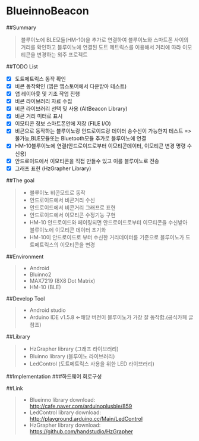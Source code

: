 # BlueinnoBeacon

##Summary
>블루이노에 BLE모듈(HM-10)을 추가로 연결하여 블루이노와 스마트폰 사이의 거리를 확인하고 블루이노에 연결된 도트 메트릭스를 이용해서 거리에 따라 이모티콘을 변경하는 외주 프로젝트

##TODO List
- [x] 도트메트릭스 동작 확인
- [x] 비콘 동작확인 (앱은 앱스토어에서 다운받아 테스트)
- [x] 앱 레이아웃 및 기초 작업 진행
- [x] 비콘 라이브러리 자료 수집
- [x] 비콘 라이브러리 선택 및 사용 (AltBeacon Library)
- [x] 비콘 거리 미터로 표시                                                    
- [x] 이모티콘 정보 스마트폰안에 저장 (FILE I/O)
- [x] 비콘으로 동작하는 블루이노랑 안드로이드랑 데이터 송수신이 가능한지 테스트  =>불가능,BLE모듈또는 Bluetooth모듈 추가로 블루이노에 연결
- [x] HM-10블루이노에 연결(안드로이드로부터 이모티콘데이터, 이모티콘 변경 명령 수신용)
- [x] 안드로이드에서 이모티콘을 직접 만들수 있고 이를 블루이노로 전송
- [x] 그래프 표현 (HzGrapher Library)

##The goal
>* 블루이노 비콘모드로 동작
>* 안드로이드에서 비콘거리 수신
>* 안드로이드에서 비콘거리 그래프로 표현
>* 안드로이드에서 이모티콘 수정기능 구현
>* HM-10 안드로이드와 페이링되면 안드로이드로부터 이모티콘을 수신받아 블루이노에 이모티콘 데이터 초기화
>* HM-10이 안드로이드로 부터 수신한 거리데이터를 기준으로 블루이노가 도트메트릭스의 이모티콘을 변경

##Environment
>* Android
>* Bluinno2
>* MAX7219 (8X8 Dot Matrix)
>* HM-10 (BLE)

##Develop Tool
>* Android studio
>* Arduino IDE v1.5.8 <-해당 버전이 블루이노가 가장 잘 동작함.(공식카페 글 참조)

##Library
>* HzGrapher library (그래프 라이브러리)
>* Bluinno library  (블루이노 라이브러리)
>* LedControl  (도트메트릭스 사용을 위한 LED 라이브러리)


##Implementation
###하드웨어 회로구성

##Link
>* Blueinno library download:  http://cafe.naver.com/arduinoplusble/859
>* LedControl library download: http://playground.arduino.cc/Main/LedControl
>* HzGrapher library download: https://github.com/handstudio/HzGrapher



